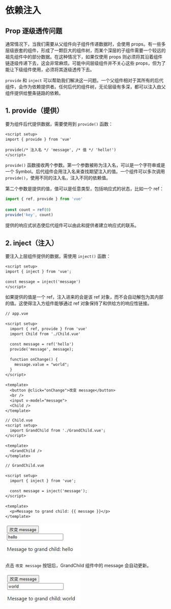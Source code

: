 # 依赖注入

## Prop 逐级透传问题

通常情况下，当我们需要从父组件向子组件传递数据时，会使用 props。有一些多层级嵌套的组件，形成了一颗巨大的组件树，而某个深层的子组件需要一个较远的祖先组件中的部分数据。在这种情况下，如果仅使用 props 则必须将其沿着组件链逐级传递下去，这会非常麻烦。可能中间层级组件并不关心这些 props，但为了能让下级组件使用，必须将其逐级透传下去。

`provide` 和 `inject` 可以帮助我们解决这一问题。一个父组件相对于其所有的后代组件，会作为依赖提供者。任何后代的组件树，无论层级有多深，都可以注入由父组件提供给整条链路的依赖。

## 1. provide（提供）

要为组件后代提供数据，需要使用到 `provide()` 函数：

```vue
<script setup>
import { provide } from 'vue'

provide(/* 注入名 */ 'message', /* 值 */ 'hello!')
</script>
```

`provide()` 函数接收两个参数。第一个参数被称为注入名，可以是一个字符串或是一个 Symbol。后代组件会用注入名来查找期望注入的值。一个组件可以多次调用 `provide()`，使用不同的注入名，注入不同的依赖值。

第二个参数是提供的值，值可以是任意类型，包括响应式的状态，比如一个 ref：

```js
import { ref, provide } from 'vue'

const count = ref(0)
provide('key', count)
```

提供的响应式状态使后代组件可以由此和提供者建立响应式的联系。

## 2. inject（注入）

要注入上层组件提供的数据，需使用 `inject()` 函数：

```vue
<script setup>
import { inject } from 'vue';

const message = inject('message')
</script>
```

如果提供的值是一个 ref，注入进来的会是该 ref 对象，而不会自动解包为其内部的值。这使得注入方组件能够通过 ref 对象保持了和供给方的响应性链接。

```vue
// app.vue

<script setup>
  import { ref, provide } from 'vue'
  import Child from './Child.vue'

  const message = ref('hello')
  provide('message', message);

  function onChange() {
    message.value = "world";
  }
</script>

<template>
  <button @click="onChange">改变 message</button>
  <br />
  <input v-model="message">
  <Child />
</template>
```

```vue
// Child.vue
<script setup>
  import GrandChild from './GrandChild.vue';
</script>

<template>
  <GrandChild />
</template>
```

```vue
// GrandChild.vue

<script setup>
  import { inject } from 'vue';

  const message = inject('message');
</script>

<template>
  <p>Message to grand child: {{ message }}</p>
</template>
```

![依赖注入](./images/provide-inject2.png)

点击 `改变 message` 按钮后，GrandChild 组件中的 message 会自动更新。

![依赖注入](./images/provide-inject3.png)

